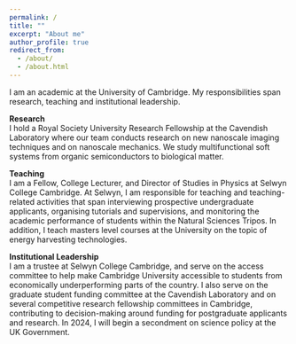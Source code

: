 ```yaml
---
permalink: /
title: ""
excerpt: "About me"
author_profile: true
redirect_from: 
  - /about/
  - /about.html
---
```



I am an academic at the University of Cambridge. My responsibilities span research, teaching and institutional leadership. 

**Research**   
I hold a Royal Society University Research Fellowship at the Cavendish Laboratory where our team conducts research on new nanoscale imaging techniques and on nanoscale mechanics. We study multifunctional soft systems from organic semiconductors to biological matter. 

**Teaching**  
I am a Fellow, College Lecturer, and Director of Studies in Physics at Selwyn College Cambridge. At Selwyn, I am responsible for teaching and teaching-related activities that span interviewing prospective undergraduate applicants, organising tutorials and supervisions, and monitoring the academic performance of students within the Natural Sciences Tripos. In addition, I teach masters level courses at the University on the topic of energy harvesting technologies.

**Institutional Leadership**  
I am a trustee at Selwyn College Cambridge, and serve on the access committee to help make Cambridge University accessible to students from economically underperforming parts of the country. I also serve on the graduate student funding committee at the Cavendish Laboratory and on several competitive research fellowship committees in Cambridge, contributing to decision-making around funding for postgraduate applicants and research. 
In 2024, I will begin a secondment on science policy at the UK Government.
